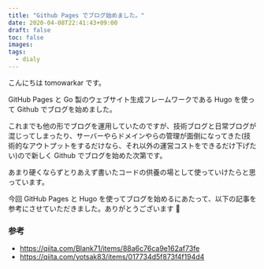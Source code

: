 ```yaml
---
title: "Github Pages でブログ始めました。"
date: 2020-04-08T22:41:43+09:00
draft: false
toc: false
images:
tags:
  - dialy
---
```


こんにちは tomowarkar です。

GitHub Pages と Go 製のウェブサイト生成フレームワークである Hugo を使って Github でブログを始めました。

これまでも他の形でブログを運用していたのですが、技術ブログと日常ブログが混じってしまったり、サーバーやらドメインやらの管理が面倒になってきた(技術的なアウトプットをするだけなら、それ以外の運営コストをできるだけ下げたい)ので新しく Github でブログを始めた次第です。

あまり硬くならずとりあえず書いたコードの供養の場として使っていけたらと思っています。

今回 GitHub Pages と Hugo を使ってブログを始めるにあたって、以下の記事を参考にさせていただきました。ありがとうございます 🙏

### 参考

- https://qiita.com/Blank71/items/88a6c76ca9e162af73fe
- https://qiita.com/yotsak83/items/017734d5f873f4f194d4

